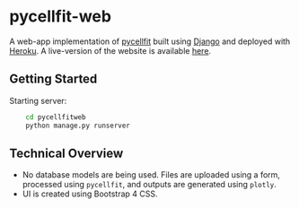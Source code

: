 # pycellfit-web
A web-app implementation of [pycellfit](https://github.com/NilaiVemula/pycellfit) built using [Django](https://www.djangoproject.com/) and deployed with [Heroku](heroku.com). A live-version of the website is available [here](https://pycellfit-web.herokuapp.com/).

## Getting Started

Starting server:
```bash
    cd pycellfitweb
    python manage.py runserver
```

## Technical Overview

- No database models are being used. Files are uploaded using a form, processed using `pycellfit`, and outputs are generated using `plotly`.
- UI is created using Bootstrap 4 CSS.
